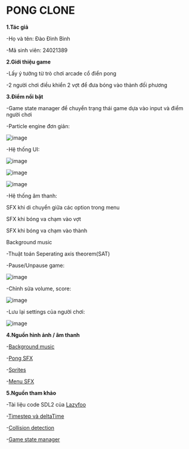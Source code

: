 # PONG CLONE

**1.Tác giả**

  -Họ và tên: Đào Đình Bình
  
  -Mã sinh viên: 24021389

**2.Giới thiệu game**

  -Lấy ý tưởng từ trò chơi arcade cổ điển pong
  
  -2 người chơi điều khiển 2 vợt để đưa bóng vào thành đối phương

**3.Điểm nổi bật**

  -Game state manager để chuyển trạng thái game dựa vào input và điểm người chơi
  
  -Particle engine đơn giản:

  
![image](https://github.com/user-attachments/assets/9b75503e-265f-4f0f-9886-16f98e8b45df)
  
  -Hệ thống UI:
  
![image](https://github.com/user-attachments/assets/79c37e54-898a-425e-93d4-571cf6026cc6)
    
![image](https://github.com/user-attachments/assets/6e15426b-286d-4c03-ac88-c2e5b8f7b0d1)
    
![image](https://github.com/user-attachments/assets/8be01175-ece4-42f2-9ad3-9426787e9055)
  
  -Hệ thống âm thanh:
  
SFX khi di chuyển giữa các option trong menu
      
SFX khi bóng va chạm vào vợt
      
SFX khi bóng va chạm vào thành
      
Background music
    
  -Thuật toán Seperating axis theorem(SAT)
  
  -Pause/Unpause game:
  
![image](https://github.com/user-attachments/assets/e7806fdf-ed37-489d-9102-2271cd5251e3)
     
  -Chỉnh sửa volume, score:
  
  
![image](https://github.com/user-attachments/assets/78429199-bd50-4610-8ba6-5feb4f1b0d51)
   
  -Lưu lại settings của người chơi:
  
  
![image](https://github.com/user-attachments/assets/5ae20e00-0b39-4cf1-979f-d5b9ca03d326)


**4.Nguồn hình ảnh / âm thanh**

  -[Background music](https://www.youtube.com/watch?v=bc0KhhjJP98)
  
  -[Pong SFX](https://www.youtube.com/watch?v=wDMassjkVUA)
  
  -[Sprites](https://opengameart.org/content/pong-graphics)
  
  -[Menu SFX](https://www.youtube.com/watch?v=61nU94VvEzY)


**5.Nguồn tham khảo**

  -Tài liệu code SDL2 của [Lazyfoo](https://lazyfoo.net/tutorials/SDL/index.php)
  
  -[Timestep và deltaTime](https://gafferongames.com/post/fix_your_timestep/)
  
  -[Collision detection](https://www.youtube.com/watch?v=oOEnWQZIePs)
  
  -[Game state manager](http://gamedevgeek.com/tutorials/managing-game-states-in-c/)
